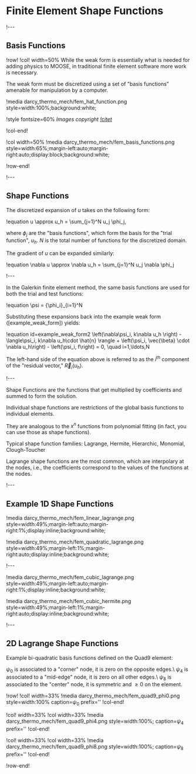 # Finite Element Shape Functions

!---

## Basis Functions

!row!
!col! width=50%
While the weak form is essentially what is needed for adding physics to MOOSE, in traditional finite
element software more work is necessary.

The weak form must be discretized using a set of "basis functions" amenable for manipulation by a
computer.

!media darcy_thermo_mech/fem_hat_function.png style=width:100%;background:white;

!style fontsize=60%
*Images copyright [!citet](becker1981finite)*

!col-end!

!col width=50%
!media darcy_thermo_mech/fem_basis_functions.png style=width:65%;margin-left:auto;margin-right:auto;display:block;background:white;

!row-end!

!---

## Shape Functions

The discretized expansion of $u$ takes on the following form:

!equation
u \approx u_h = \sum_{j=1}^N u_j \phi_j,

where $\phi_j$ are the "basis functions", which form the basis for the "trial function", $u_h$.
$N$ is the total number of functions for the discretized domain.

The gradient of $u$ can be expanded similarly:

!equation
\nabla u \approx \nabla u_h = \sum_{j=1}^N u_j \nabla \phi_j

!---

In the Galerkin finite element method, the same basis functions are used for both the trial and
test functions:

!equation
\psi = \{\phi_i\}_{i=1}^N

Substituting these expansions back into the example weak form ([example_weak_form]) yields:

!equation id=example_weak_form2
\left(\nabla\psi_i, k\nabla u_h \right) - \langle\psi_i, k\nabla u_h\cdot \hat{n} \rangle +
\left(\psi_i, \vec{\beta} \cdot \nabla u_h\right) - \left(\psi_i, f\right) = 0, \quad i=1,\ldots,N

The left-hand side of the equation above is referred to as the $i^{th}$ component of
the "residual vector," $\vec{R}_i(u_h)$.

!---

Shape Functions are the functions that get multiplied by coefficients and summed to form the
solution.

Individual shape functions are restrictions of the global basis functions to individual elements.

They are analogous to the $x^n$ functions from polynomial fitting (in fact, you can use those as
shape functions).

Typical shape function families: Lagrange, Hermite, Hierarchic, Monomial, Clough-Toucher

Lagrange shape functions are the most common, which are interpolary at the nodes, i.e., the
coefficients correspond to the values of the functions at the nodes.

!---

## Example 1D Shape Functions

!media darcy_thermo_mech/fem_linear_lagrange.png style=width:49%;margin-left:auto;margin-right:1%;display:inline;background:white;

!media darcy_thermo_mech/fem_quadratic_lagrange.png style=width:49%;margin-left:1%;margin-right:auto;display:inline;background:white;

!---

!media darcy_thermo_mech/fem_cubic_lagrange.png style=width:49%;margin-left:auto;margin-right:1%;display:inline;background:white;

!media darcy_thermo_mech/fem_cubic_hermite.png style=width:49%;margin-left:1%;margin-right:auto;display:inline;background:white;

!---

## 2D Lagrange Shape Functions

Example bi-quadratic basis functions defined on the Quad9 element:

$\psi_0$ is associated to a "corner" node, it is zero on the opposite edges.\\
$\psi_4$ is associated to a "mid-edge" node, it is zero on all other edges.\\
$\psi_8$ is associated to the "center" node, it is symmetric and $\geq 0$ on the element.

!row!
!col! width=33%
!media darcy_thermo_mech/fem_quad9_phi0.png style=width:100% caption=$\psi_0$ prefix=''
!col-end!

!col! width=33%
!col width=33%
!media darcy_thermo_mech/fem_quad9_phi4.png style=width:100%; caption=$\psi_4$ prefix=''
!col-end!

!col! width=33%
!col width=33%
!media darcy_thermo_mech/fem_quad9_phi8.png style=width:100%; caption=$\psi_8$ prefix=''
!col-end!

!row-end!
